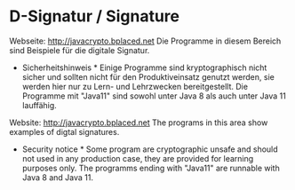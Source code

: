 # D-Signatur / Signature

Webseite: http://javacrypto.bplaced.net Die Programme in diesem Bereich sind Beispiele für die digitale Signatur.

* Sicherheitshinweis * Einige Programme sind kryptographisch nicht sicher und sollten nicht für den Produktiveinsatz genutzt werden, sie werden hier nur zu Lern- und Lehrzwecken bereitgestellt. Die Programme mit "Java11" sind sowohl unter Java 8 als auch unter Java 11 lauffähig.

Website: http://javacrypto.bplaced.net The programs in this area show examples of digtal signatures.

* Security notice * Some program are cryptographic unsafe and should not used in any production case, they are provided for learning purposes only. The programms ending with "Java11" are runnable with Java 8 and Java 11.

